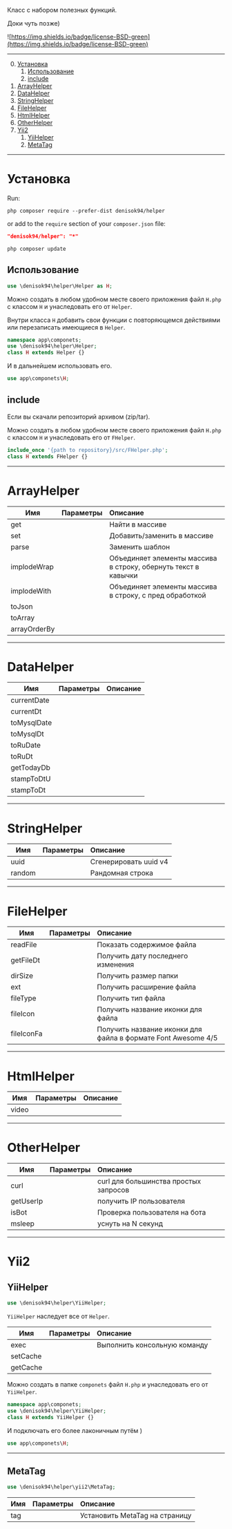 Класс с набором полезных функций.

Доки чуть позже)

![https://img.shields.io/badge/license-BSD-green](https://img.shields.io/badge/license-BSD-green)
___

0. [Установка](#Установка)
    1. [Использование](#Использование)
    2. [include](#include)
2. [ArrayHelper](#ArrayHelper)
3. [DataHelper](#DataHelper)
4. [StringHelper](#StringHelper)
5. [FileHelper](#FileHelper)
6. [HtmlHelper](#HtmlHelper)
7. [OtherHelper](#OtherHelper)
8. [Yii2](#Yii2)
    1. [YiiHelper](#YiiHelper)
    2. [MetaTag](#MetaTag)

___
# Установка

Run:
```
php composer require --prefer-dist denisok94/helper
```

or add to the `require` section of your `composer.json` file:

```json
"denisok94/helper": "*"
```
```
php composer update
```

## Использование
```php
use \denisok94\helper\Helper as H;
```

Можно создать в любом удобном месте своего приложения файл `H.php` с классом `H` и унаследовать его от `Helper`.

Внутри класса `H` добавить свои функции с повторяющемся действиями или перезаписать имеющиеся в `Helper`.

```php
namespace app\componets;
use \denisok94\helper\Helper;
class H extends Helper {}
```

И в дальнейшем использовать его.

```php
use app\componets\H;
```

## include

Если вы скачали репозиторий архивом (zip/tar).

Можно создать в любом удобном месте своего приложения файл `H.php` с классом `H` и унаследовать его от `FHelper`.

```php
include_once '{path to repository}/src/FHelper.php';
class H extends FHelper {}
```

___
# ArrayHelper

| Имя | Параметры | Описание |
|----------------|:---------:|:----------------|
| get |  | Найти в массиве |
| set |  | Добавить/заменить в массиве |
| parse |  | Заменить шаблон |
| implodeWrap |  |  Объединяет элементы массива в строку, обернуть текст в кавычки |
| implodeWith |  |  Объединяет элементы массива в строку, с пред обработкой |
| toJson |  |  |
| toArray |  |  |
| arrayOrderBy |  |  |

___
# DataHelper

| Имя | Параметры | Описание |
|----------------|:---------:|:----------------|
| currentDate |  |  |
| currentDt |  |  |
| toMysqlDate |  |  |
| toMysqlDt |  |  |
| toRuDate |  |  |
| toRuDt |  |  |
| getTodayDb |  |  |
| stampToDtU |  |  |
| stampToDt |  |  |

___
# StringHelper

| Имя | Параметры | Описание |
|----------------|:---------:|:----------------|
| uuid |  | Сгенерировать uuid v4 |
| random |  | Рандомная строка |

___
# FileHelper

| Имя | Параметры | Описание |
|----------------|:---------:|:----------------|
| readFile |  | Показать содержимое файла |
| getFileDt |  | Получить дату последнего изменения |
| dirSize |  | Получить размер папки |
| ext |  | Получить расширение файла |
| fileType |  | Получить тип файла |
| fileIcon |  | Получить название иконки для файла |
| fileIconFa |  | Получить название иконки для файла в формате Font Awesome 4/5 |

___
# HtmlHelper

| Имя | Параметры | Описание |
|----------------|:---------:|:----------------|
| video |  |  |

___
# OtherHelper

| Имя | Параметры | Описание |
|----------------|:---------:|:----------------|
| curl |  | curl для большинства простых запросов |
| getUserIp |  | получить IP пользователя |
| isBot |  | Проверка пользователя на бота |
| msleep |  | уснуть на N секунд |

___
# Yii2
## YiiHelper
```php
use \denisok94\helper\YiiHelper;
```

`YiiHelper` наследует все от `Helper`.

| Имя | Параметры | Описание |
|----------------|:---------:|:----------------|
| exec |  | Выполнить консольную команду |
| setCache |  |  |
| getCache |  |  |

Можно создать в папке `componets` файл `H.php` и унаследовать его от `YiiHelper`.

```php
namespace app\componets;
use \denisok94\helper\YiiHelper;
class H extends YiiHelper {}
```
И подключать его более лаконичным путём )
```php
use app\componets\H;
```

___
## MetaTag
```php
use \denisok94\helper\yii2\MetaTag;
```

| Имя | Параметры | Описание |
|----------------|:---------:|:----------------|
| tag |  | Установить MetaTag на страницу |